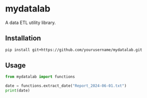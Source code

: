 # mydatalab

A data ETL utility library.

## Installation

```bash
pip install git+https://github.com/yourusername/mydatalab.git
```

## Usage

```python
from mydatalab import functions

date = functions.extract_date("Report_2024-06-01.txt")
print(date)
```